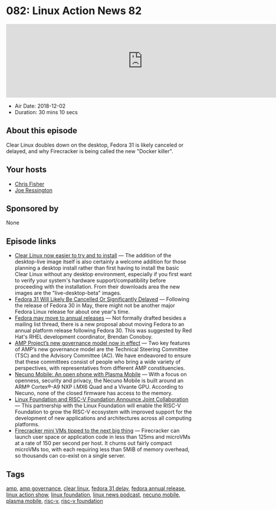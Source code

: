 # 082: Linux Action News 82

<iframe src="https://player.fireside.fm/v2/DAcK9LdX+xekp7hE2?theme=dark" width="740" height="200" frameborder="0" scrolling="no"></iframe>

* Air Date: 2018-12-02
* Duration: 30 mins 10 secs

## About this episode

Clear Linux doubles down on the desktop, Fedora 31 is likely canceled or delayed, and why Firecracker is being called the new "Docker killer".

## Your hosts
* [Chris Fisher](https://linuxactionnews.com/hosts/chris)
* [Joe Ressington](https://linuxactionnews.com/hosts/joe)

## Sponsored by

None



## Episode links

  * [Clear Linux now easier to try and to install](https://www.phoronix.com/scan.php?page=news_item&px=Clear-Linux-Desktop-Live-Beta&utm_source=feedburner&utm_medium=feed&utm_campaign=Feed%3A+Phoronix+%28Phoronix%29 "Clear Linux now easier to try and to install") — The addition of the desktop-live image itself is also certainly a welcome addition for those planning a desktop install rather than first having to install the basic Clear Linux without any desktop environment, especially if you first want to verify your system's hardware support/compatibility before proceeding with the installation. From their downloads area the new images are the "live-desktop-beta" images.
  * [Fedora 31 Will Likely Be Cancelled Or Significantly Delayed](https://www.phoronix.com/scan.php?page=news_item&px=Fedora-31-Changes-Ahead "Fedora 31 Will Likely Be Cancelled Or Significantly Delayed") — Following the release of Fedora 30 in May, there might not be another major Fedora Linux release for about one year's time. 
  * [Fedora may move to annual releases](https://www.phoronix.com/scan.php?page=news_item&px=Annual-Fedora-2019-Proposal "Fedora may move to annual releases") — Not formally drafted besides a mailing list thread, there is a new proposal about moving Fedora to an annual platform release following Fedora 30. This was suggested by Red Hat's RHEL development coordinator, Brendan Conoboy. 
  * [AMP Project’s new governance model now in effect](https://amphtml.wordpress.com/2018/11/30/amp-projects-new-governance-model-now-in-effect/ "AMP Project’s new governance model now in effect") — Two key features of AMP’s new governance model are the Technical Steering Committee (TSC) and the Advisory Committee (AC). We have endeavored to ensure that these committees consist of people who bring a wide variety of perspectives, with representatives from different AMP constituencies. 
  * [Necuno Mobile: An open phone with Plasma Mobile](https://dot.kde.org/2018/11/29/necuno-mobile-open-phone-plasma-mobile "Necuno Mobile: An open phone with Plasma Mobile") — With a focus on openness, security and privacy, the Necuno Mobile is built around an ARM® Cortex®-A9 NXP i.MX6 Quad and a Vivante GPU. According to Necuno, none of the closed firmware has access to the memory.
  * [Linux Foundation and RISC-V Foundation Announce Joint Collaboration](https://www.linuxfoundation.org/the-linux-foundation/2018/11/the-linux-foundation-and-risc-v-foundation-announce-joint-collaboration-to-enable-a-new-era-of-open-architecture/ "Linux Foundation and RISC-V Foundation Announce Joint Collaboration") — This partnership with the Linux Foundation will enable the RISC-V Foundation to grow the RISC-V ecosystem with improved support for the development of new applications and architectures across all computing platforms.
  * [Firecracker mini VMs tipped to the next big thing](https://www.theregister.co.uk/AMP/2018/11/27/aws_sets_firecracker/ "Firecracker mini VMs tipped to the next big thing") — Firecracker can launch user space or application code in less than 125ms and microVMs at a rate of 150 per second per host. It churns out fairly compact microVMs too, with each requiring less than 5MiB of memory overhead, so thousands can co-exist on a single server. 



## Tags

[amp](https://linuxactionnews.com/tags/amp), [amp governance](https://linuxactionnews.com/tags/amp%20governance), [clear linux](https://linuxactionnews.com/tags/clear%20linux), [fedora 31 delay](https://linuxactionnews.com/tags/fedora%2031%20delay), [fedora annual release](https://linuxactionnews.com/tags/fedora%20annual%20release), [linux action show](https://linuxactionnews.com/tags/linux%20action%20show), [linux foundation](https://linuxactionnews.com/tags/linux%20foundation), [linux news podcast](https://linuxactionnews.com/tags/linux%20news%20podcast), [necuno mobile](https://linuxactionnews.com/tags/necuno%20mobile), [plasma mobile](https://linuxactionnews.com/tags/plasma%20mobile), [risc-v](https://linuxactionnews.com/tags/risc-v), [risc-v foundation](https://linuxactionnews.com/tags/risc-v%20foundation)